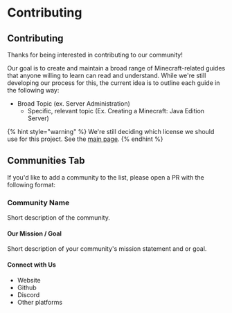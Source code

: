 # Contributing

## Contributing

Thanks for being interested in contributing to our community!

Our goal is to create and maintain a broad range of Minecraft-related guides that anyone willing to learn can read and understand. While we're still developing our process for this, the current idea is to outline each guide in the following way:

* Broad Topic \(ex. Server Administration\)
  * Specific, relevant topic \(Ex. Creating a Minecraft: Java Edition Server\)

{% hint style="warning" %}
We're still deciding which license we should use for this project. See the [main page](./).
{% endhint %}

## Communities Tab

If you'd like to add a community to the list, please open a PR with the following format:

### Community Name

Short description of the community.

#### Our Mission / Goal

Short description of your community's mission statement and or goal.

#### Connect with Us

* Website
* Github
* Discord
* Other platforms

